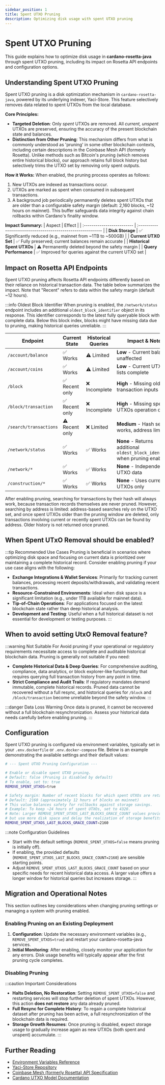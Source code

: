 ```yaml
---
sidebar_position: 1
title: Spent UTXO Pruning
description: Optimizing disk usage with spent UTXO pruning
---
```


# Spent UTXO Pruning

This guide explains how to optimize disk usage in **cardano-rosetta-java** through spent UTXO pruning, including its impact on Rosetta API endpoints and configuration options.

## Understanding Spent UTXO Pruning

Spent UTXO pruning is a disk optimization mechanism in `cardano-rosetta-java`, powered by its underlying indexer, Yaci-Store. This feature selectively removes data related to spent UTXOs from the local database.

**Core Principles:**

- **Targeted Deletion**: Only _spent_ UTXOs are removed. All _current, unspent_ UTXOs are preserved, ensuring the accuracy of the present blockchain state and balances.
- **Distinction from Other Pruning**: This mechanism differs from what is commonly understood as 'pruning' in some other blockchain contexts, including certain descriptions in the Coinbase Mesh API (formerly Rosetta). Unlike methods such as Bitcoin's pruning (which removes entire historical blocks), our approach retains full block history but selectively trims the UTXO set by removing only spent outputs.

**How it Works:**
When enabled, the pruning process operates as follows:

1.  New UTXOs are indexed as transactions occur.
2.  UTXOs are marked as spent when consumed in subsequent transactions.
3.  A background job periodically permanently deletes spent UTXOs that are older than a configurable safety margin (default: 2,160 blocks, ~12 hours on mainnet). This buffer safeguards data integrity against chain rollbacks within Cardano's finality window.

**Impact Summary:**
| Aspect | Effect |
| :------------------------- | :----------------------------------------------------------- |
| **Disk Storage** | ✅ Significantly reduced (e.g., mainnet from ~1TB to ~500GB) |
| **Current UTXO Set** | ✅ Fully preserved; current balances remain accurate |
| **Historical Spent UTXOs** | ⚠️ Permanently deleted beyond the safety margin |
| **Query Performance** | ✅ Improved for queries against the current UTXO set |

## Impact on Rosetta API Endpoints

Spent UTXO pruning affects Rosetta API endpoints differently based on their reliance on historical transaction data. The table below summarizes the impact. Note that "Recent" refers to data within the safety margin (default ~12 hours).

:::info Oldest Block Identifier
When pruning is enabled, the `/network/status` endpoint includes an additional `oldest_block_identifier` object in its response. This identifier corresponds to the latest fully queryable block with complete data. Below this block index, blocks might have missing data due to pruning, making historical queries unreliable.
:::

| **Endpoint**           | **Current State** | **Historical Queries** | **Impact & Notes**                                                           |
| ---------------------- | ----------------- | ---------------------- | ---------------------------------------------------------------------------- |
| `/account/balance`     | ✅ Works          | ⚠️ Limited             | **Low** - Current balances unaffected                                        |
| `/account/coins`       | ✅ Works          | ⚠️ Limited             | **Low** - Current UTXO lists complete                                        |
| `/block`               | ✅ Recent only    | ❌ Incomplete          | **High** - Missing old transaction inputs                                    |
| `/block/transaction`   | ✅ Recent only    | ❌ Incomplete          | **High** - Missing spent UTXOs operation details                             |
| `/search/transactions` | ⚠️ Recent only    | ❌ Limited             | **Medium** - Hash search works, address limited                              |
| `/network/status`      | ✅ Works          | ✅ Works               | **None** - Returns additional `oldest_block_identifier` when pruning enabled |
| `/network/*`           | ✅ Works          | ✅ Works               | **None** - Independent of UTXO data                                          |
| `/construction/*`      | ✅ Works          | ✅ Works               | **None** - Uses current UTXOs only                                           |

After enabling pruning, searching for transactions by their hash will always work, because transaction records themselves are never pruned. However, searching by address is limited: address-based searches rely on the UTXO set, and once spent UTXOs older than the pruning window are deleted, only transactions involving current or recently spent UTXOs can be found by address. Older history is not returned once pruned.

## When Spent UTxO Removal should be enabled?

:::tip Recommended Use Cases
Pruning is beneficial in scenarios where optimizing disk space and focusing on current data is prioritized over maintaining a complete historical record. Consider enabling pruning if your use case aligns with the following:

- **Exchange Integrations & Wallet Services**: Primarily for tracking current balances, processing recent deposits/withdrawals, and validating recent transactions.
- **Resource-Constrained Environments**: Ideal when disk space is a significant limitation (e.g., under 1TB available for mainnet data).
- **Tip-of-Chain Operations**: For applications focused on the latest blockchain state rather than deep historical analysis.
- **Development and Testing**: Useful when a full historical dataset is not essential for development or testing purposes.
  :::

## When to avoid setting UtxO Removal feature?

:::warning Not Suitable For
Avoid pruning if your operational or regulatory requirements necessitate access to complete and auditable historical blockchain data. Pruning is generally not suitable if you need:

- **Complete Historical Data & Deep Queries**: For comprehensive auditing, compliance, data analytics, or block explorer-like functionality that requires querying full transaction history from any point in time.
- **Strict Compliance and Audit Trails**: If regulatory mandates demand immutable, complete historical records. Pruned data cannot be recovered without a full resync, and historical queries for `/block` and `/block/transaction` become unreliable beyond the safety window.
  :::

:::danger Data Loss Warning
Once data is pruned, it cannot be recovered without a full blockchain resynchronization. Assess your historical data needs carefully before enabling pruning.
:::

## Configuration

Spent UTXO pruning is configured via environment variables, typically set in your `.env.dockerfile` or `.env.docker-compose` file. Below is an example demonstrating the available settings and their default values:

```bash
# --- Spent UTXO Pruning Configuration ---

# Enable or disable spent UTXO pruning.
# Default: false (Pruning is disabled by default)
# To enable, set to: true
REMOVE_SPENT_UTXOS=true

# Safety margin: Number of recent blocks for which spent UTXOs are retained.
# Default: 2160 (approximately 12 hours of blocks on mainnet)
# This value balances safety for rollbacks against storage savings.
# Example: To keep ~24 hours of spent UTXOs, set to 4320.
# Note: Larger REMOVE_SPENT_UTXOS_LAST_BLOCKS_GRACE_COUNT values provide longer historical query support
# but use more disk space and delay the realization of storage benefits.
REMOVE_SPENT_UTXOS_LAST_BLOCKS_GRACE_COUNT=2160
```

:::note Configuration Guidelines

- Start with the default settings (`REMOVE_SPENT_UTXOS=false` means pruning is initially off).
- If enabling, the provided defaults (`REMOVE_SPENT_UTXOS_LAST_BLOCKS_GRACE_COUNT=2160`) are sensible starting points.
- Adjust `REMOVE_SPENT_UTXOS_LAST_BLOCKS_GRACE_COUNT` based on your specific needs for recent historical data access. A larger value offers a longer window for historical queries but increases storage.
  :::

## Migration and Operational Notes

This section outlines key considerations when changing pruning settings or managing a system with pruning enabled.

### Enabling Pruning on an Existing Deployment

1.  **Configuration**: Update the necessary environment variables (e.g., `REMOVE_SPENT_UTXOS=true`) and restart your cardano-rosetta-java services.
2.  **Initial Monitoring**: After enabling, closely monitor your application for any errors. Disk usage benefits will typically appear after the first pruning cycle completes.

### Disabling Pruning

:::caution Important Considerations

- **Halts Deletion, No Restoration**: Setting `REMOVE_SPENT_UTXOS=false` and restarting services will stop further deletion of spent UTXOs. However, this action **does not restore** any data already pruned.
- **Full Resync for Complete History**: To regain a complete historical dataset after pruning has been active, a full resynchronization of the blockchain data is required.
- **Storage Growth Resumes**: Once pruning is disabled, expect storage usage to gradually increase again as new UTXOs (both spent and unspent) accumulate.
  :::

## Further Reading

- [Environment Variables Reference](../install-and-deploy/env-vars.md)
- [Yaci-Store Repository](https://github.com/bloxbean/yaci-store)
- [Coinbase Mesh (formerly Rosetta) API Specification](https://docs.cdp.coinbase.com/mesh/docs/api-reference/)
- [Cardano UTXO Model Documentation](https://docs.cardano.org/learn/eutxo-explainer/)
